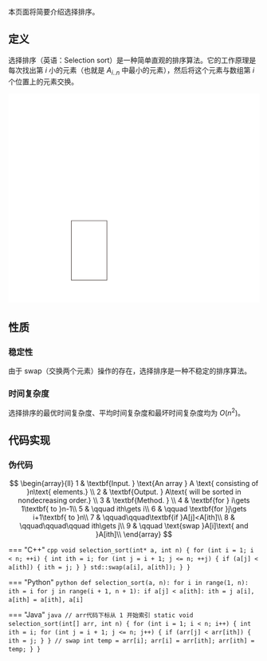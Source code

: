 本页面将简要介绍选择排序。

## 定义

选择排序（英语：Selection sort）是一种简单直观的排序算法。它的工作原理是每次找出第 $i$ 小的元素（也就是 $A_{i..n}$ 中最小的元素），然后将这个元素与数组第 $i$ 个位置上的元素交换。

![selection sort animate example](images/selection-sort-animate.svg)

## 性质

### 稳定性

由于 swap（交换两个元素）操作的存在，选择排序是一种不稳定的排序算法。

### 时间复杂度

选择排序的最优时间复杂度、平均时间复杂度和最坏时间复杂度均为 $O(n^2)$。

## 代码实现

### 伪代码

$$
\begin{array}{ll}
1 & \textbf{Input. } \text{An array } A \text{ consisting of }n\text{ elements.} \\
2 & \textbf{Output. } A\text{ will be sorted in nondecreasing order.} \\
3 & \textbf{Method. }  \\
4 & \textbf{for } i\gets 1\textbf{ to }n-1\\
5 & \qquad ith\gets i\\
6 & \qquad \textbf{for }j\gets i+1\textbf{ to }n\\
7 & \qquad\qquad\textbf{if }A[j]<A[ith]\\
8 & \qquad\qquad\qquad ith\gets j\\
9 & \qquad \text{swap }A[i]\text{ and }A[ith]\\
\end{array}
$$

=== "C++"
    ```cpp
    void selection_sort(int* a, int n) {
      for (int i = 1; i < n; ++i) {
        int ith = i;
        for (int j = i + 1; j <= n; ++j) {
          if (a[j] < a[ith]) {
            ith = j;
          }
        }
        std::swap(a[i], a[ith]);
      }
    }
    ```

=== "Python"
    ```python
    def selection_sort(a, n):
        for i in range(1, n):
            ith = i
            for j in range(i + 1, n + 1):
                if a[j] < a[ith]:
                    ith = j
            a[i], a[ith] = a[ith], a[i]
    ```

=== "Java"
    ```java
    // arr代码下标从 1 开始索引
    static void selection_sort(int[] arr, int n) {
        for (int i = 1; i < n; i++) {
            int ith = i;
            for (int j = i + 1; j <= n; j++) {
                if (arr[j] < arr[ith]) {
                    ith = j;
                }
            }
            // swap
            int temp = arr[i];
            arr[i] = arr[ith];
            arr[ith] = temp;
        }
    }
    ```
